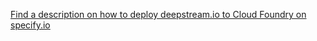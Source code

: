 [Find a description on how to deploy deepstream.io to Cloud Foundry on specify.io](https://specify.io/how-tos/deploy-deepstreamio-to-cloudfoundry)
